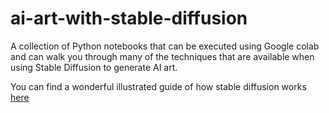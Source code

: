 # ai-art-with-stable-diffusion

A collection of Python notebooks that can be executed using Google colab and can walk you through many of the techniques that are available when using Stable Diffusion to generate AI art.

You can find a wonderful illustrated guide of how stable diffusion works [here]([https://duckduckgo.com](http://jalammar.github.io/illustrated-stable-diffusion/)http://jalammar.github.io/illustrated-stable-diffusion/)
